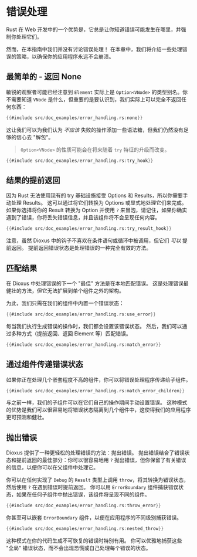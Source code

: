 # 错误处理

Rust 在 Web 开发中的一个优势是，它总是让你知道错误可能发生在哪里，并强制你处理它们。

然而，在本指南中我们并没有讨论错误处理！ 在本章中，我们将介绍一些处理错误的策略，以确保你的应用程序永远不会崩溃。

## 最简单的 - 返回 None

敏锐的观察者可能已经注意到 `Element` 实际上是 `Option<VNode>` 的类型别名。你不需要知道 `VNode` 是什么，但重要的是要认识到，我们实际上可以完全不返回任何东西：

```rust
{{#include src/doc_examples/error_handling.rs:none}}
```

这让我们可以为我们认为 *不应该* 失败的操作添加一些语法糖，但我们仍然没有足够的信心去 "解包"。

> `Option<VNode>` 的性质可能会在将来随着 `try` 特征的升级而改变。

```rust
{{#include src/doc_examples/error_handling.rs:try_hook}}
```

## 结果的提前返回

因为 Rust 无法使用现有的 try 基础设施接受 Options 和 Results，所以你需要手动处理 Results。 这可以通过将它们转换为 Options 或显式地处理它们来完成。 如果你选择将你的 Result 转换为 Option 并使用 `?` 来冒泡，请记住，如果你确实遇到了错误，你将丢失错误信息，并且该组件将不会呈现任何内容。

```rust
{{#include src/doc_examples/error_handling.rs:try_result_hook}}
```

注意，虽然 Dioxus 中的钩子不喜欢在条件语句或循环中被调用，但它们 *可以* 提前返回。 提前返回错误状态是处理错误的一种完全有效的方法。

## 匹配结果

在 Dioxus 中处理错误的下一个 "最佳" 方法是在本地匹配错误。 这是处理错误最健壮的方法，但它无法扩展到单个组件之外的架构。

为此，我们只需在我们的组件中内置一个错误状态：

```rust
{{#include src/doc_examples/error_handling.rs:use_error}}
```

每当我们执行生成错误的操作时，我们都会设置该错误状态。 然后，我们可以通过多种方式（提前返回、返回 Element 等）匹配错误。

```rust
{{#include src/doc_examples/error_handling.rs:match_error}}
```

## 通过组件传递错误状态

如果你正在处理几个嵌套程度不高的组件，你可以将错误处理程序传递给子组件。

```rust
{{#include src/doc_examples/error_handling.rs:match_error_children}}
```

与之前一样，我们的子组件可以在它们自己的操作期间手动设置错误。 这种模式的优势是我们可以很容易地将错误状态隔离到几个组件中，这使得我们的应用程序更可预测和健壮。

## 抛出错误

Dioxus 提供了一种更轻松的处理错误的方法：抛出错误。 抛出错误结合了错误状态和提前返回的最佳部分：你可以很容易地用 `?` 抛出错误，但你保留了有关错误的信息，以便你可以在父组件中处理它。

你可以在任何实现了 `Debug` 的 `Result` 类型上调用 `throw`，将其转换为错误状态，然后使用 `?` 在遇到错误时提前返回。 你可以用 `ErrorBoundary` 组件捕获错误状态，如果在任何子组件中抛出错误，该组件将呈现不同的组件。

```rust
{{#include src/doc_examples/error_handling.rs:throw_error}}
```

你甚至可以嵌套 `ErrorBoundary` 组件，以便在应用程序的不同级别捕获错误。

```rust
{{#include src/doc_examples/error_handling.rs:nested_throw}}
```

这种模式在你的代码生成不可恢复的错误时特别有用。 你可以优雅地捕获这些 "全局" 错误状态，而不会出现恐慌或自己处理每个错误的状态。